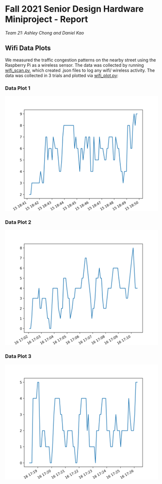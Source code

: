 # Fall 2021 Senior Design Hardware Miniproject - Report

*Team 21: Ashley Chong and Daniel Kao*

## Wifi Data Plots

We measured the traffic congestion patterns on the nearby street using the Raspberry Pi as a wireless sensor. The data was collected by running [wifi_scan.py](https://github.com/BostonUniversitySeniorDesign/2021-hardware-miniproj/blob/main/wifi_scan.py), which created .json files to log any wifi/ wireless activity. The data was collected in 3 trials and plotted via [wifi_plot.py](https://github.com/BostonUniversitySeniorDesign/2021-hardware-miniproj/blob/main/wifi_plot.py):

### Data Plot 1

![Wifi Data Plot 1](https://github.com/ashleychong1/senior-design-hw-miniproject-team-21/blob/main/Figure_1.png)

### Data Plot 2

![Wifi Data Plot 2](https://github.com/ashleychong1/senior-design-hw-miniproject-team-21/blob/main/Figure_2.png)

### Data Plot 3

![Wifi Data Plot 3](https://github.com/ashleychong1/senior-design-hw-miniproject-team-21/blob/main/Figure_3.png)
